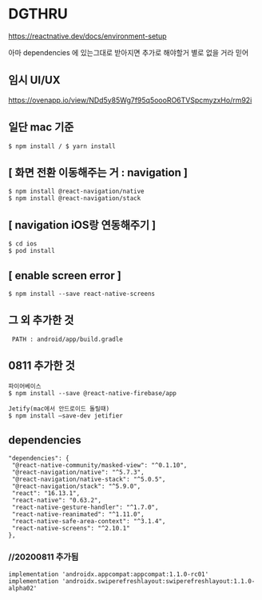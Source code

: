 # DGTHRU

   https://reactnative.dev/docs/environment-setup

   아마 dependencies 에 있는그대로 받아지면 추가로 해야할거 별로 없을 거라 믿어

## 임시 UI/UX

   https://ovenapp.io/view/NDd5y85Wg7f95q5oooRO6TVSpcmyzxHo/rm92i

## 일단 mac 기준

    $ npm install / $ yarn install

## [ 화면 전환 이동해주는 거 : navigation ]
    $ npm install @react-navigation/native
    $ npm install @react-navigation/stack

## [ navigation iOS랑 연동해주기 ]
    $ cd ios
    $ pod install

## [ enable screen error ]
    $ npm install --save react-native-screens

## 그 외 추가한 것
     PATH : android/app/build.gradle
     
## 0811 추가한 것
    
    파이어베이스
    $ npm install --save @react-native-firebase/app
    
    Jetify(mac에서 안드로이드 돌릴때)
    $ npm install —save-dev jetifier

## dependencies

    "dependencies": {
     "@react-native-community/masked-view": "^0.1.10",
     "@react-navigation/native": "^5.7.3",
     "@react-navigation/native-stack": "^5.0.5",
     "@react-navigation/stack": "^5.9.0",
     "react": "16.13.1",
     "react-native": "0.63.2",
     "react-native-gesture-handler": "^1.7.0",
     "react-native-reanimated": "^1.11.0",
     "react-native-safe-area-context": "^3.1.4",
     "react-native-screens": "^2.10.1"
    },

### //20200811 추가됨 
    implementation 'androidx.appcompat:appcompat:1.1.0-rc01'
    implementation 'androidx.swiperefreshlayout:swiperefreshlayout:1.1.0-alpha02'


